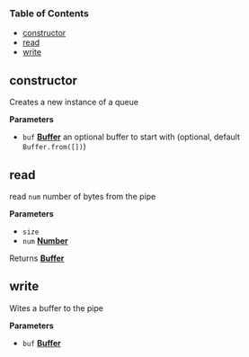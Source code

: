 <!-- Generated by documentation.js. Update this documentation by updating the source code. -->

### Table of Contents

-   [constructor](#constructor)
-   [read](#read)
-   [write](#write)

## constructor

Creates a new instance of a queue

**Parameters**

-   `buf` **[Buffer](https://nodejs.org/api/buffer.html)** an optional buffer to start with (optional, default `Buffer.from([])`)

## read

read `num` number of bytes from the pipe

**Parameters**

-   `size`  
-   `num` **[Number](https://developer.mozilla.org/en-US/docs/Web/JavaScript/Reference/Global_Objects/Number)** 

Returns **[Buffer](https://nodejs.org/api/buffer.html)** 

## write

Wites a buffer to the pipe

**Parameters**

-   `buf` **[Buffer](https://nodejs.org/api/buffer.html)** 
